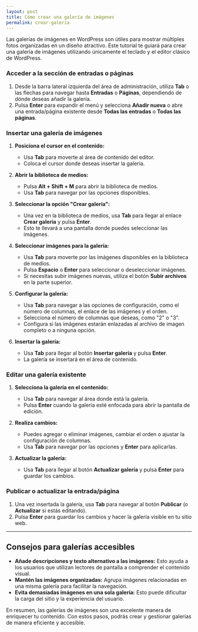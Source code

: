 ```yaml
---
layout: post
title: Cómo crear una galería de imágenes
permalink: crear-galeria
---
```


Las galerías de imágenes en WordPress son útiles para mostrar múltiples fotos organizadas en un diseño atractivo. Este tutorial te guiará para crear una galería de imágenes utilizando únicamente el teclado y el editor clásico de WordPress.

### Acceder a la sección de entradas o páginas

1. Desde la barra lateral izquierda del área de administración, utiliza **Tab** o las flechas para navegar hasta **Entradas** o **Páginas**, dependiendo de dónde deseas añadir la galería.  
2. Pulsa **Enter** para expandir el menú y selecciona **Añadir nueva** o abre una entrada/página existente desde **Todas las entradas** o **Todas las páginas**.

### Insertar una galería de imágenes

1. **Posiciona el cursor en el contenido:**  
   - Usa **Tab** para moverte al área de contenido del editor.  
   - Coloca el cursor donde deseas insertar la galería.

2. **Abrir la biblioteca de medios:**  
   - Pulsa **Alt + Shift + M** para abrir la biblioteca de medios.  
   - Usa **Tab** para navegar por las opciones disponibles.

3. **Seleccionar la opción "Crear galería":**  
   - Una vez en la biblioteca de medios, usa **Tab** para llegar al enlace **Crear galería** y pulsa **Enter**.  
   - Esto te llevará a una pantalla donde puedes seleccionar las imágenes.

4. **Seleccionar imágenes para la galería:**  
   - Usa **Tab** para moverte por las imágenes disponibles en la biblioteca de medios.  
   - Pulsa **Espacio** o **Enter** para seleccionar o deseleccionar imágenes.  
   - Si necesitas subir imágenes nuevas, utiliza el botón **Subir archivos** en la parte superior.

5. **Configurar la galería:**  
   - Usa **Tab** para navegar a las opciones de configuración, como el número de columnas, el enlace de las imágenes y el orden.  
   - Selecciona el número de columnas que deseas, como "2" o "3".  
   - Configura si las imágenes estarán enlazadas al archivo de imagen completo o a ninguna opción.

6. **Insertar la galería:**  
   - Usa **Tab** para llegar al botón **Insertar galería** y pulsa **Enter**.  
   - La galería se insertará en el área de contenido.

### Editar una galería existente

1. **Selecciona la galería en el contenido:**  
   - Usa **Tab** para navegar al área donde está la galería.  
   - Pulsa **Enter** cuando la galería esté enfocada para abrir la pantalla de edición.

2. **Realiza cambios:**  
   - Puedes agregar o eliminar imágenes, cambiar el orden o ajustar la configuración de columnas.  
   - Usa **Tab** para navegar por las opciones y **Enter** para aplicarlas.

3. **Actualizar la galería:**  
   - Usa **Tab** para llegar al botón **Actualizar galería** y pulsa **Enter** para guardar los cambios.

### Publicar o actualizar la entrada/página

1. Una vez insertada la galería, usa **Tab** para navegar al botón **Publicar** (o **Actualizar** si estás editando).  
2. Pulsa **Enter** para guardar los cambios y hacer la galería visible en tu sitio web.

---

## Consejos para galerías accesibles

- **Añade descripciones y texto alternativo a las imágenes:** Esto ayuda a los usuarios que utilizan lectores de pantalla a comprender el contenido visual.  
- **Mantén las imágenes organizadas:** Agrupa imágenes relacionadas en una misma galería para facilitar la navegación.  
- **Evita demasiadas imágenes en una sola galería:** Esto puede dificultar la carga del sitio y la experiencia del usuario.

En resumen, las galerías de imágenes son una excelente manera de enriquecer tu contenido. Con estos pasos, podrás crear y gestionar galerías de manera eficiente y accesible.
